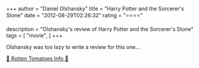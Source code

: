 +++
author = "Daniel Olshansky"
title = "Harry Potter and the Sorcerer's Stone"
date = "2012-08-29T02:26:32"
rating = "⭐⭐⭐⭐"

description = "Olshansky's review of Harry Potter and the Sorcerer's Stone"
tags = [
    "movie",
]
+++


Olshansky was too lazy to write a review for this one...

[🍅 Rotten Tomatoes Info 🍅](https://www.rottentomatoes.com//m/harry_potter_and_the_sorcerers_stone)
